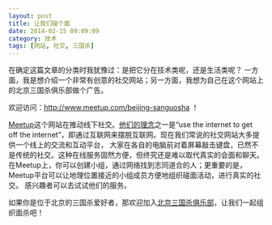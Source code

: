 ```yaml
---
layout: post
title: 让我们碰个面
date: 2014-02-15 09:09:09
category: 技术
tags: [网站, 社交, 三国杀]
---
```


在确定这篇文章的分类时我犹豫过：是把它分在技术类呢，还是生活类呢？
一方面，我是想介绍一个非常有创意的社交网站；另一方面，我想为自己在这个网站上的北京三国杀俱乐部做个广告。

<!--more-->
欢迎访问：<http://www.meetup.com/beijing-sanguosha> ！

[Meetup](http://www.meetup.com/)这个网站在推动线下社交。[他们的理念](http://www.meetup.com/jobs/)之一是“use the internet
to get off the internet”，即通过互联网来摆脱互联网。现在我们常说的社交网站大多提供一个线上的交流和互动平台，
大家在各自的电脑前对着屏幕敲击键盘，已然不是传统的社交。这种在线服务固然方便，但终究还是难以取代真实的会面和聊天。
在Meetup上，你可以创建小组，通过网络找到志同道合的人；更重要的是，Meetup平台可以让地理位置接近的小组成员方便地组织碰面活动，进行真实的社交。
感兴趣者可以去试试他们的服务。

如果你是位于北京的三国杀爱好者，那欢迎加入[北京三国杀俱乐部](http://www.meetup.com/beijing-sanguosha)，让我们一起组织面杀吧！
